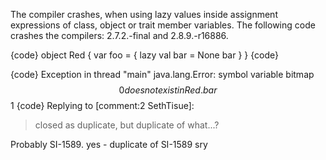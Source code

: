 The compiler crashes, when using lazy values inside assignment expressions of class, object or trait member variables. The following code crashes the compilers: 2.7.2.-final and 2.8.9.-r16886.

{code}
object Red {
  var foo = {
    lazy val bar = None
    bar
  }
}
{code}

{code}
Exception in thread "main" java.lang.Error: symbol variable bitmap$$0 does not exist in Red.bar$$1
{code}
Replying to [comment:2 SethTisue]:
> closed as duplicate, but duplicate of what...?

Probably SI-1589.
yes - duplicate of SI-1589
sry
